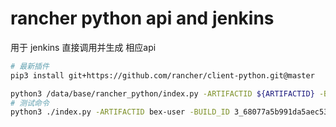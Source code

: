 # rancher python api and jenkins
用于 jenkins 直接调用并生成 相应api

```bash
# 最新插件
pip3 install git+https://github.com/rancher/client-python.git@master
```

```Bash
python3 /data/base/rancher_python/index.py -ARTIFACTID ${ARTIFACTID} -BUILD_ID ${BUILD_ID}_${GIT_COMMIT} -ENV_EnvIronMent ${ENV_EnvIronMent} -Types xcauto_java -delete true
# 测试命令
python3 ./index.py -ARTIFACTID bex-user -BUILD_ID 3_68077a5b991da5aec531d93b4a5c566b8d7dfdad -ENV_EnvIronMent TEST -Types bex -delete true
```